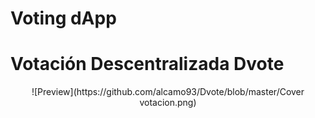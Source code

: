 # Voting dApp

<h1> Votación Descentralizada Dvote </h1>
<p align="center">		
 ![Preview](https://github.com/alcamo93/Dvote/blob/master/Cover votacion.png)
</p>
 
